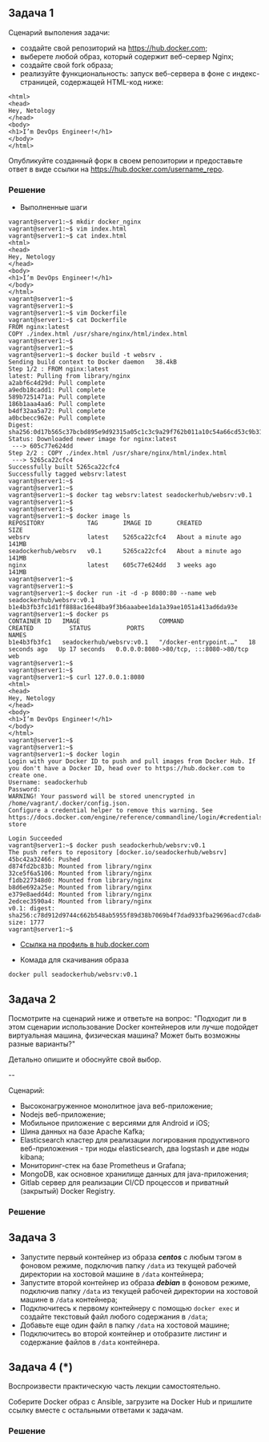 
## Задача 1

Сценарий выполения задачи:

- создайте свой репозиторий на https://hub.docker.com;
- выберете любой образ, который содержит веб-сервер Nginx;
- создайте свой fork образа;
- реализуйте функциональность:
запуск веб-сервера в фоне с индекс-страницей, содержащей HTML-код ниже:
```
<html>
<head>
Hey, Netology
</head>
<body>
<h1>I’m DevOps Engineer!</h1>
</body>
</html>
```
Опубликуйте созданный форк в своем репозитории и предоставьте ответ в виде ссылки на https://hub.docker.com/username_repo.

### Решение
* Выполненные шаги
```
vagrant@server1:~$ mkdir docker_nginx
vagrant@server1:~$ vim index.html
vagrant@server1:~$ cat index.html 
<html>
<head>
Hey, Netology
</head>
<body>
<h1>I’m DevOps Engineer!</h1>
</body>
</html>
vagrant@server1:~$ 
vagrant@server1:~$ 
vagrant@server1:~$ vim Dockerfile
vagrant@server1:~$ cat Dockerfile
FROM nginx:latest
COPY ./index.html /usr/share/nginx/html/index.html
vagrant@server1:~$ 
vagrant@server1:~$ 
vagrant@server1:~$ docker build -t websrv .
Sending build context to Docker daemon   38.4kB
Step 1/2 : FROM nginx:latest
latest: Pulling from library/nginx
a2abf6c4d29d: Pull complete 
a9edb18cadd1: Pull complete 
589b7251471a: Pull complete 
186b1aaa4aa6: Pull complete 
b4df32aa5a72: Pull complete 
a0bcbecc962e: Pull complete 
Digest: sha256:0d17b565c37bcbd895e9d92315a05c1c3c9a29f762b011a10c54a66cd53c9b31
Status: Downloaded newer image for nginx:latest
 ---> 605c77e624dd
Step 2/2 : COPY ./index.html /usr/share/nginx/html/index.html
 ---> 5265ca22cfc4
Successfully built 5265ca22cfc4
Successfully tagged websrv:latest
vagrant@server1:~$ 
vagrant@server1:~$ 
vagrant@server1:~$ docker tag websrv:latest seadockerhub/websrv:v0.1
vagrant@server1:~$ 
vagrant@server1:~$ 
vagrant@server1:~$ docker image ls
REPOSITORY            TAG       IMAGE ID       CREATED              SIZE
websrv                latest    5265ca22cfc4   About a minute ago   141MB
seadockerhub/websrv   v0.1      5265ca22cfc4   About a minute ago   141MB
nginx                 latest    605c77e624dd   3 weeks ago          141MB
vagrant@server1:~$ 
vagrant@server1:~$ 
vagrant@server1:~$ docker run -it -d -p 8080:80 --name web seadockerhub/websrv:v0.1
b1e4b3fb3fc1d1ff888ac16e48ba9f3b6aaabee1da1a39ae1051a413ad6da93e
vagrant@server1:~$ docker ps
CONTAINER ID   IMAGE                      COMMAND                  CREATED          STATUS          PORTS                                   NAMES
b1e4b3fb3fc1   seadockerhub/websrv:v0.1   "/docker-entrypoint.…"   18 seconds ago   Up 17 seconds   0.0.0.0:8080->80/tcp, :::8080->80/tcp   web
vagrant@server1:~$ 
vagrant@server1:~$ 
vagrant@server1:~$ curl 127.0.0.1:8080
<html>
<head>
Hey, Netology
</head>
<body>
<h1>I’m DevOps Engineer!</h1>
</body>
</html>
vagrant@server1:~$
vagrant@server1:~$ 
vagrant@server1:~$ docker login
Login with your Docker ID to push and pull images from Docker Hub. If you don't have a Docker ID, head over to https://hub.docker.com to create one.
Username: seadockerhub
Password: 
WARNING! Your password will be stored unencrypted in /home/vagrant/.docker/config.json.
Configure a credential helper to remove this warning. See
https://docs.docker.com/engine/reference/commandline/login/#credentials-store

Login Succeeded
vagrant@server1:~$ docker push seadockerhub/websrv:v0.1
The push refers to repository [docker.io/seadockerhub/websrv]
45bc42a32466: Pushed 
d874fd2bc83b: Mounted from library/nginx 
32ce5f6a5106: Mounted from library/nginx 
f1db227348d0: Mounted from library/nginx 
b8d6e692a25e: Mounted from library/nginx 
e379e8aedd4d: Mounted from library/nginx 
2edcec3590a4: Mounted from library/nginx 
v0.1: digest: sha256:c78d912d9744c662b548ab5955f89d38b7069b4f7dad933fba29696acd7cda84 size: 1777
vagrant@server1:~$ 
```

* [Ссылка на профиль в hub.docker.com](https://hub.docker.com/u/seadockerhub)

* Комада для скачивания образа
```
docker pull seadockerhub/websrv:v0.1
```

## Задача 2

Посмотрите на сценарий ниже и ответьте на вопрос:
"Подходит ли в этом сценарии использование Docker контейнеров или лучше подойдет виртуальная машина, физическая машина? Может быть возможны разные варианты?"

Детально опишите и обоснуйте свой выбор.

--

Сценарий:

- Высоконагруженное монолитное java веб-приложение;
- Nodejs веб-приложение;
- Мобильное приложение c версиями для Android и iOS;
- Шина данных на базе Apache Kafka;
- Elasticsearch кластер для реализации логирования продуктивного веб-приложения - три ноды elasticsearch, два logstash и две ноды kibana;
- Мониторинг-стек на базе Prometheus и Grafana;
- MongoDB, как основное хранилище данных для java-приложения;
- Gitlab сервер для реализации CI/CD процессов и приватный (закрытый) Docker Registry.


### Решение

## Задача 3

- Запустите первый контейнер из образа ***centos*** c любым тэгом в фоновом режиме, подключив папку ```/data``` из текущей рабочей директории на хостовой машине в ```/data``` контейнера;
- Запустите второй контейнер из образа ***debian*** в фоновом режиме, подключив папку ```/data``` из текущей рабочей директории на хостовой машине в ```/data``` контейнера;
- Подключитесь к первому контейнеру с помощью ```docker exec``` и создайте текстовый файл любого содержания в ```/data```;
- Добавьте еще один файл в папку ```/data``` на хостовой машине;
- Подключитесь во второй контейнер и отобразите листинг и содержание файлов в ```/data``` контейнера.

## Задача 4 (*)

Воспроизвести практическую часть лекции самостоятельно.

Соберите Docker образ с Ansible, загрузите на Docker Hub и пришлите ссылку вместе с остальными ответами к задачам.


### Решение
